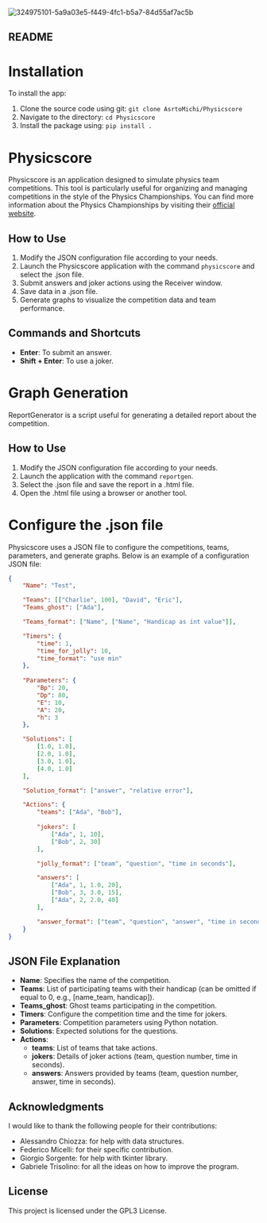 ![324975101-5a9a03e5-f449-4fc1-b5a7-84d55af7ac5b](https://github.com/user-attachments/assets/e43ec1d7-f717-453d-93bb-3fec66910518)
## README

# Installation

To install the app:
1. Clone the source code using git: ```git clone AsrtoMichi/Physicscore```
2. Navigate to the directory: ```cd Physicscore```
3. Install the package using: ```pip install .```

# Physicscore

Physicscore is an application designed to simulate physics team competitions. This tool is particularly useful for organizing and managing competitions in the style of the Physics Championships. You can find more information about the Physics Championships by visiting their [official website](https://olifis.org/).

## How to Use

1. Modify the JSON configuration file according to your needs.
2. Launch the Physicscore application with the command ```physicscore``` and select the .json file.
3. Submit answers and joker actions using the Receiver window.
4. Save data in a .json file.
5. Generate graphs to visualize the competition data and team performance.

## Commands and Shortcuts

- **Enter**: To submit an answer.
- **Shift + Enter**: To use a joker.

# Graph Generation

ReportGenerator is a script useful for generating a detailed report about the competition.

## How to Use

1. Modify the JSON configuration file according to your needs.
2. Launch the application with the command ```reportgen```.
3. Select the .json file and save the report in a .html file.
4. Open the .html file using a browser or another tool.

# Configure the .json file

Physicscore uses a JSON file to configure the competitions, teams, parameters, and generate graphs. Below is an example of a configuration JSON file:

```json
{
    "Name": "Test",

    "Teams": [["Charlie", 100], "David", "Eric"],
    "Teams_ghost": ["Ada"],

    "Teams_format": ["Name", ["Name", "Handicap as int value"]],

    "Timers": {
        "time": 1,
        "time_for_jolly": 10,
        "time_format": "use min"
    },
    
    "Parameters": {
        "Bp": 20,
        "Dp": 80,
        "E": 10,
        "A": 20,
        "h": 3
    },

    "Solutions": [
        [1.0, 1.0],
        [2.0, 1.0],
        [3.0, 1.0],
        [4.0, 1.0]
    ],

    "Solution_format": ["answer", "relative error"],

    "Actions": {
        "teams": ["Ada", "Bob"],
        
        "jokers": [
            ["Ada", 1, 10],
            ["Bob", 2, 30]
        ],

        "jolly_format": ["team", "question", "time in seconds"],

        "answers": [
            ["Ada", 1, 1.0, 20],
            ["Bob", 3, 3.0, 15],
            ["Ada", 2, 2.0, 40]
        ],

        "answer_format": ["team", "question", "answer", "time in seconds"]
    }
}
```

## JSON File Explanation

- **Name**: Specifies the name of the competition.
- **Teams**: List of participating teams with their handicap (can be omitted if equal to 0, e.g., [name_team, handicap]).
- **Teams_ghost**: Ghost teams participating in the competition.
- **Timers**: Configure the competition time and the time for jokers.
- **Parameters**: Competition parameters using Python notation.
- **Solutions**: Expected solutions for the questions.
- **Actions**:
  - **teams**: List of teams that take actions.
  - **jokers**: Details of joker actions (team, question number, time in seconds).
  - **answers**: Answers provided by teams (team, question number, answer, time in seconds).

## Acknowledgments 

I would like to thank the following people for their contributions:
- Alessandro Chiozza: for help with data structures.
- Federico Micelli: for their specific contribution.
- Giorgio Sorgente: for help with tkinter library.
- Gabriele Trisolino: for all the ideas on how to improve the program.

## License
This project is licensed under the GPL3 License.
